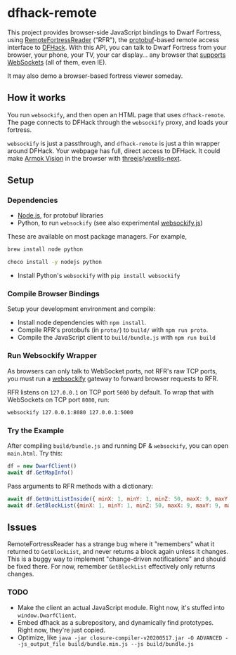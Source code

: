# dfhack-remote

This project provides browser-side JavaScript bindings to Dwarf Fortress, using
[RemoteFortressReader](https://github.com/DFHack/dfhack/tree/master/plugins/remotefortressreader)
("RFR"), the [protobuf](https://developers.google.com/protocol-buffers)-based
remote access interface to [DFHack](https://github.com/DFHack/dfhack).
With this API, you can talk to Dwarf Fortress from your browser,
your phone, your TV, your car display… any browser that
[supports WebSockets](https://caniuse.com/#feat=websockets) (all of them, even IE).

It may also demo a browser-based fortress viewer someday.

## How it works

You run `websockify`, and then open an HTML page that uses `dfhack-remote`.  The page connects to DFHack through the `websockify` proxy, and loads your fortress.

`websockify` is just a passthrough, and `dfhack-remote` is just a thin wrapper around DFHack.
Your webpage has full, direct access to DFHack.
It could make [Armok Vision](https://github.com/RosaryMala/armok-vision) in the browser
with [threejs](https://threejs.org/)/[voxeljs-next](https://github.com/joshmarinacci/voxeljs-next/).

## Setup

### Dependencies

* [Node.js](https://nodejs.org/en/), for protobuf libraries
* Python, to run `websockify` (see also experimental [websockify.js](https://github.com/novnc/websockify-js))

These are available on most package managers.  For example,

```sh
brew install node python
```

```sh
choco install -y nodejs python
```

* Install Python's `websockify` with `pip install websockify`

### Compile Browser Bindings

Setup your development environment and compile:

* Install node dependencies with `npm install`.
* Compile RFR's protobufs (in `proto/`) to `build/` with `npm run proto`.
* Compile the JavaScript client to `build/bundle.js` with `npm run build`

### Run Websockify Wrapper

As browsers can only talk to WebSocket ports, not RFR's raw TCP ports,
you must run a [websockify](https://github.com/novnc/websockify) gateway
to forward browser requests to RFR.

RFR listens on `127.0.0.1` on TCP port `5000` by default.
To wrap that with WebSockets on TCP port `8080`, run:

```sh
websockify 127.0.0.1:8080 127.0.0.1:5000
```

### Try the Example

After compiling `build/bundle.js` and running DF & `websockify`,
you can open `main.html`.  Try this:

```js
df = new DwarfClient()
await df.GetMapInfo()
```

Pass arguments to RFR methods with a dictionary:

```js
await df.GetUnitListInside({ minX: 1, minY: 1, minZ: 50, maxX: 9, maxY: 9, maxZ: 56 })
await df.GetBlockList({minX: 1, minY: 1, minZ: 50, maxX: 9, maxY: 9, maxZ: 56})
```

## Issues

RemoteFortressReader has a strange bug where it "remembers" what it returned to
`GetBlockList`, and never returns a block again unless it changes.  This is a
buggy way to implement "change-driven notifications" and should be fixed there.
For now, remember `GetBlockList` effectively only returns changes.

### TODO

* Make the client an actual JavaScript module.  Right now, it's stuffed into `window.DwarfClient`.
* Embed dfhack as a subrepository, and dynamically find prototypes.  Right now, they're just copied.
* Optimize, like `java -jar closure-compiler-v20200517.jar -O ADVANCED --js_output_file build/bundle.min.js --js build/bundle.js`
